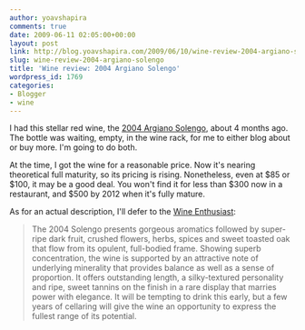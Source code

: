```yaml
---
author: yoavshapira
comments: true
date: 2009-06-11 02:05:00+00:00
layout: post
link: http://blog.yoavshapira.com/2009/06/10/wine-review-2004-argiano-solengo/
slug: wine-review-2004-argiano-solengo
title: 'Wine review: 2004 Argiano Solengo'
wordpress_id: 1769
categories:
- Blogger
- wine
---
```


I had this stellar red wine, the [2004 Argiano Solengo](http://www.wine.com/V6/Argiano-Solengo-2004/wine/94170/detail.aspx), about 4 months ago.  The bottle was waiting, empty, in the wine rack, for me to either blog about or buy more.  I'm going to do both.

  


At the time, I got the wine for a reasonable price.  Now it's nearing theoretical full maturity, so its pricing is rising.  Nonetheless, even at $85 or $100, it may be a good deal.  You won't find it for less than $300 now in a restaurant, and $500 by 2012 when it's fully mature.

  


As for an actual description, I'll defer to the [Wine Enthusiast](http://www.wine.com/V6/Argiano-Solengo-2004/wine/94170/detail.aspx): 

<blockquote>The 2004 Solengo presents gorgeous aromatics followed by super-ripe dark fruit, crushed flowers, herbs, spices and sweet toasted oak that flow from its opulent, full-bodied frame. Showing superb concentration, the wine is supported by an attractive note of underlying minerality that provides balance as well as a sense of proportion. It offers outstanding length, a silky-textured personality and ripe, sweet tannins on the finish in a rare display that marries power with elegance. It will be tempting to drink this early, but a few years of cellaring will give the wine an opportunity to express the fullest range of its potential.</blockquote>
